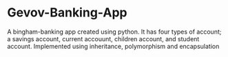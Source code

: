 # Gevov-Banking-App
A bingham-banking app created using python. It has four types of account;
a savings account, current accouunt, children account, and student account.
Implemented using inheritance, polymorphism and encapsulation
